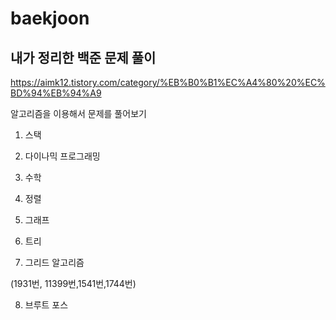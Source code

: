 # baekjoon
## 내가 정리한 백준 문제 풀이

https://aimk12.tistory.com/category/%EB%B0%B1%EC%A4%80%20%EC%BD%94%EB%94%A9

알고리즘을 이용해서 문제를 풀어보기 

1. 스택

2. 다이나믹 프로그래밍

3. 수학

4. 정렬

5. 그래프

6. 트리

7. 그리드 알고리즘

(1931번, 11399번,1541번,1744번)

8. 브루트 포스

